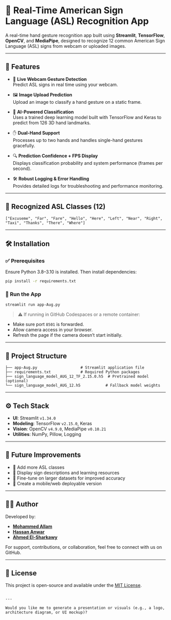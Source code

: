 # 🤟 Real-Time American Sign Language (ASL) Recognition App

A real-time hand gesture recognition app built using **Streamlit**, **TensorFlow**, **OpenCV**, and **MediaPipe**, designed to recognize 12 common American Sign Language (ASL) signs from webcam or uploaded images.

---

## 🚀 Features

- 🎥 **Live Webcam Gesture Detection**  
  Predict ASL signs in real time using your webcam.

- 🖼️ **Image Upload Prediction**  
  Upload an image to classify a hand gesture on a static frame.

- 🤖 **AI-Powered Classification**  
  Uses a trained deep learning model built with TensorFlow and Keras to predict from 126 3D hand landmarks.

- ✋ **Dual-Hand Support**  
  Processes up to two hands and handles single-hand gestures gracefully.

- 🔍 **Prediction Confidence + FPS Display**  
  Displays classification probability and system performance (frames per second).

- 🛠️ **Robust Logging & Error Handling**  
  Provides detailed logs for troubleshooting and performance monitoring.

---

## 🧠 Recognized ASL Classes (12)

```text
["Excuseme", "Far", "Fare", "Hello", "Here", "Left", "Near", "Right", "Taxi", "Thanks", "There", "Where"]
````

---

## 🛠️ Installation

### ✅ Prerequisites

Ensure Python 3.8–3.10 is installed. Then install dependencies:

```bash
pip install -r requirements.txt
```

### 🔧 Run the App

```bash
streamlit run app-Aug.py
```

> ⚠️ If running in GitHub Codespaces or a remote container:

* Make sure port `8501` is forwarded.
* Allow camera access in your browser.
* Refresh the page if the camera doesn’t start initially.

---

## 📂 Project Structure

```
├── app-Aug.py                   # Streamlit application file
├── requirements.txt             # Required Python packages
├── sign_language_model_AUG_12_TF_2.15.0.h5  # Pretrained model (optional)
└── sign_language_model_AUG_12.h5           # Fallback model weights
```

---

## ⚙️ Tech Stack

* **UI**: Streamlit `v1.34.0`
* **Modeling**: TensorFlow `v2.15.0`, Keras
* **Vision**: OpenCV `v4.9.0`, MediaPipe `v0.10.21`
* **Utilities**: NumPy, Pillow, Logging

---

## 📌 Future Improvements

* 🔡 Add more ASL classes
* 🧾 Display sign descriptions and learning resources
* 🧠 Fine-tune on larger datasets for improved accuracy
* 📱 Create a mobile/web deployable version

---

## 👨‍💻 Author

Developed by:

* [**Mohammed Allam**](https://github.com/mohamedallamai)
* [**Hassan Anwar**](https://github.com/hassancodeanwar)
* [**Ahmed El-Sharkawy**](https://github.com/user-name)

For support, contributions, or collaboration, feel free to connect with us on GitHub.

---

## 📄 License

This project is open-source and available under the [MIT License](LICENSE).

```

---

Would you like me to generate a presentation or visuals (e.g., a logo, architecture diagram, or UI mockup)?
```
